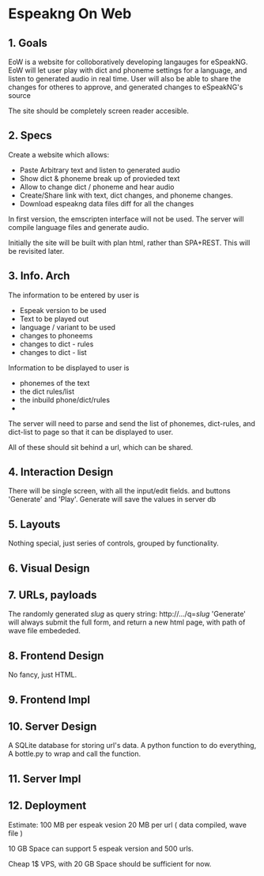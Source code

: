 # Espeakng On Web

## 1. Goals

EoW is a website for colloboratively developing langauges for eSpeakNG.
EoW will let user play with dict and phoneme settings for a language, and 
listen to generated audio in real time. User will also be able to share
the changes for otheres to approve, and generated changes to eSpeakNG's
source

The site should be completely screen reader accesible.


## 2. Specs

Create a website which allows:
  * Paste Arbitrary text and listen to generated audio
  * Show dict & phoneme break up of provieded text
  * Allow to change dict / phoneme and hear audio
  * Create/Share link with text, dict changes, and phoneme changes.
  * Download espeakng data files diff for all the changes
  
In first version, the emscripten interface will not be used.
The server will compile language files and generate audio.

Initially the site will be built with plan html, rather than
SPA+REST. This will be revisited later.

## 3. Info. Arch

The information to be entered by  user is
  * Espeak version to be used
  * Text to be played out
  * language / variant to be used 
  * changes to phoneems
  * changes to dict - rules
  * changes to dict - list
  
Information to be displayed to user is
  * phonemes of the text
  * the dict rules/list 
  * the inbuild phone/dict/rules
  * 

The server will need to parse and send the list
of phonemes, dict-rules, and dict-list to page
so that it can be displayed to user.
  
All of these should sit behind a url, which can be shared.

## 4. Interaction Design

There will be single screen, with all the input/edit fields.
and buttons 'Generate' and 'Play'. Generate will save the values in server db

## 5. Layouts

Nothing special, just series of controls, grouped by functionality.

## 6. Visual Design


## 7. URLs, payloads
The randomly generated _slug_ as query string: http://.../q=_slug_
'Generate' will always submit the full form,
and return a new html page, with path of wave file embededed.

## 8. Frontend Design
No fancy, just HTML.

## 9. Frontend Impl


## 10. Server Design
A SQLite database for storing url's data.
A python function to do everything,
A bottle.py to wrap and call the function.

## 11. Server Impl


## 12. Deployment

Estimate: 100 MB per espeak vesion
          20  MB per url ( data compiled, wave file )
		  
10 GB Space can  support 5 espeak version and 500 urls.

Cheap 1$ VPS, with 20 GB Space should be sufficient for now.




